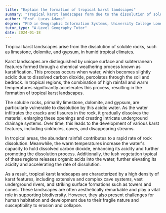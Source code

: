 ```yaml
---
title: "Explain the formation of tropical karst landscapes"
summary: "Tropical karst landscapes form due to the dissolution of soluble rocks like limestone, dolomite, and gypsum in humid tropical climates."
author: "Prof. Lucas Adams"
degree: "PhD in Geographic Information Systems, University College London"
tutor_type: "A-Level Geography Tutor"
date: 2024-01-18
---
```


Tropical karst landscapes arise from the dissolution of soluble rocks, such as limestone, dolomite, and gypsum, in humid tropical climates.

Karst landscapes are distinguished by unique surface and subterranean features formed through a chemical weathering process known as karstification. This process occurs when water, which becomes slightly acidic due to dissolved carbon dioxide, percolates through the soil and bedrock. In tropical regions, the combination of high rainfall and warm temperatures significantly accelerates this process, resulting in the formation of tropical karst landscapes.

The soluble rocks, primarily limestone, dolomite, and gypsum, are particularly vulnerable to dissolution by this acidic water. As the water infiltrates the cracks and fissures in the rock, it gradually dissolves the material, enlarging these openings and creating intricate underground drainage systems. Over time, this leads to the development of various karst features, including sinkholes, caves, and disappearing streams.

In tropical areas, the abundant rainfall contributes to a rapid rate of rock dissolution. Meanwhile, the warm temperatures increase the water's capacity to hold dissolved carbon dioxide, enhancing its acidity and further promoting the dissolution process. Additionally, the lush vegetation typical of these regions releases organic acids into the water, further elevating its acidity and accelerating the rate of dissolution.

As a result, tropical karst landscapes are characterized by a high density of karst features, including extensive and complex cave systems, vast underground rivers, and striking surface formations such as towers and cones. These landscapes are often aesthetically remarkable and play a vital role in supporting biodiversity. However, they also present challenges for human habitation and development due to their fragile nature and susceptibility to erosion and collapse.
    